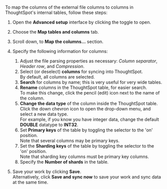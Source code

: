To map the columns of the external file columns to columns in ThoughtSpot's internal tables, follow these steps:

1. Open the **Advanced setup** interface by clicking the toggle to open.

2. Choose the **Map tables and columns** tab.

3. Scroll down, to **Map the columns...** section.

4. Specify the following information for columns:

   1. Adjust the file parsing properties as necessary: _Column separator_,  _Header row_, and _Compression_.
   2. Select (or deselect) **columns** for syncing into ThoughtSpot.<br/>By default, all columns are selected.
   3. **Search** for columns by name; this is very useful for very wide tables.
   4. **Rename** columns in the ThoughtSpot table, for easier search.<br/>To make this change, click the pencil (edit) icon next to the name of the column.
   5. **Change the data type** of the column inside the ThoughtSpot table.<br/>Click the down chevron icon to open the drop-down menu, and select a new data type.<br/>For example, if you know you have integer data, change the default **DOUBLE** datatype to **INT32**.
   6. Set **Primary keys** of the table by toggling the selector to the 'on' position.<br/>Note that several columns may be primary keys.
   7. Set the **Sharding keys** of the table by toggling the selector to the 'on' position.<br/>Note that sharding key columns must be primary key columns.
   8. Specify the **Number of shards** in the table.

5. Save your work by clicking **Save**.<br/>Alternatively, click **Save and sync now** to save your work and sync data at the same time.
